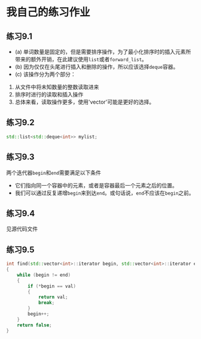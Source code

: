# 我自己的练习作业

## 练习9.1
* (a) 单词数量是固定的，但是需要排序操作，为了最小化排序时的插入元素所带来的额外开销，在此建议使用`list`或者`forward_list`。
* (b) 因为仅仅在头尾进行插入和删除的操作，所以应该选择`deque`容器。
* (c) 该操作分为两个部分：
1. 从文件中将未知数量的整数读取进来
2. 排序时进行的读取和插入操作
3. 总体来看，读取操作更多，使用'vector'可能是更好的选择。

## 练习9.2
```cpp
std::list<std::deque<int>> mylist;
```

## 练习9.3
两个迭代器`begin`和`end`需要满足以下条件
- 它们指向同一个容器中的元素，或者是容器最后一个元素之后的位置。
- 我们可以通过反复递增`begin`来到达`end`。或句话说，`end`不应该在`begin`之前。

## 练习9.4
见源代码文件

## 练习9.5
```cpp
int find(std::vector<int>::iterator begin, std::vector<int>::iterator end, int val)
{
    while (begin != end)
    {
        if (*begin == val)
        {
            return val;
            break;
        }
        begin++;    
    }
    return false;
}
```